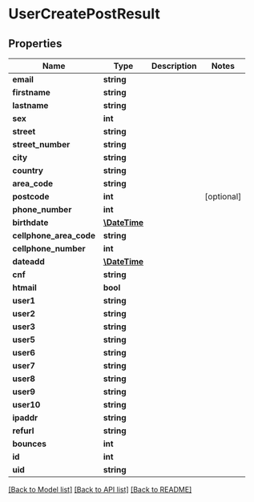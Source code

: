 # UserCreatePostResult

## Properties
Name | Type | Description | Notes
------------ | ------------- | ------------- | -------------
**email** | **string** |  | 
**firstname** | **string** |  | 
**lastname** | **string** |  | 
**sex** | **int** |  | 
**street** | **string** |  | 
**street_number** | **string** |  | 
**city** | **string** |  | 
**country** | **string** |  | 
**area_code** | **string** |  | 
**postcode** | **int** |  | [optional] 
**phone_number** | **int** |  | 
**birthdate** | [**\DateTime**](\DateTime.md) |  | 
**cellphone_area_code** | **string** |  | 
**cellphone_number** | **int** |  | 
**dateadd** | [**\DateTime**](\DateTime.md) |  | 
**cnf** | **string** |  | 
**htmail** | **bool** |  | 
**user1** | **string** |  | 
**user2** | **string** |  | 
**user3** | **string** |  | 
**user5** | **string** |  | 
**user6** | **string** |  | 
**user7** | **string** |  | 
**user8** | **string** |  | 
**user9** | **string** |  | 
**user10** | **string** |  | 
**ipaddr** | **string** |  | 
**refurl** | **string** |  | 
**bounces** | **int** |  | 
**id** | **int** |  | 
**uid** | **string** |  | 

[[Back to Model list]](../README.md#documentation-for-models) [[Back to API list]](../README.md#documentation-for-api-endpoints) [[Back to README]](../README.md)


